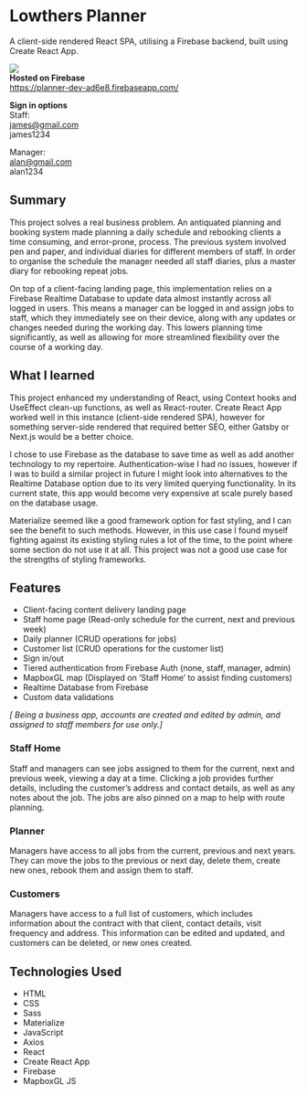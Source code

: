 # Lowthers Planner
A client-side rendered React SPA, utilising a Firebase backend, built using Create React App. 

![](lowthers_showcase.gif)  
**Hosted on Firebase**  
https://planner-dev-ad6e8.firebaseapp.com/

**Sign in options**  
Staff:  
james@gmail.com  
james1234

Manager:  
alan@gmail.com  
alan1234
## Summary
This project solves a real business problem. An antiquated planning and booking system made planning a daily schedule and rebooking clients a time consuming, and error-prone, process. The previous system involved pen and paper, and individual diaries for different members of staff. In order to organise the schedule the manager needed all staff diaries, plus a master diary for rebooking repeat jobs.

On top of a client-facing landing page, this implementation relies on a Firebase Realtime Database to update data almost instantly across all logged in users. This means a manager can be logged in and assign jobs to staff, which they immediately see on their device, along with any updates or changes needed during the working day. This lowers planning time significantly, as well as allowing for more streamlined flexibility over the course of a working day. 
## What I learned
This project enhanced my understanding of React, using Context hooks and UseEffect clean-up functions, as well as React-router. Create React App worked well in this instance (client-side rendered SPA), however for something server-side rendered that required better SEO, either Gatsby or Next.js would be a better choice. 

I chose to use Firebase as the database to save time as well as add another technology to my repertoire. Authentication-wise I had no issues, however if I was to build a similar project in future I might look into alternatives to the Realtime Database option due to its very limited querying functionality. In its current state, this app would become very expensive at scale purely based on the database usage.

Materialize seemed like a good framework option for fast styling, and I can see the benefit to such methods. However, in this use case I found myself fighting against its existing styling rules a lot of the time, to the point where some section do not use it at all. This project was not a good use case for the strengths of styling frameworks. 

## Features
- Client-facing content delivery landing page
- Staff home page (Read-only schedule for the current, next and previous week)
- Daily planner (CRUD operations for jobs)
- Customer list (CRUD operations for the customer list)
- Sign in/out
- Tiered authentication from Firebase Auth (none, staff, manager, admin)
- MapboxGL map (Displayed on ‘Staff Home’ to assist finding customers)
- Realtime Database from Firebase
- Custom data validations

*[ Being a business app, accounts are created and edited by admin, and assigned to staff members for use only.]* 
### Staff Home
Staff and managers can see jobs assigned to them for the current, next and previous week, viewing a day at a time. Clicking a job provides further details, including the customer’s address and contact details, as well as any notes about the job. The jobs are also pinned on a map to help with route planning.
### Planner
Managers have access to all jobs from the current, previous and next years. They can move the jobs to the previous or next day, delete them, create new ones, rebook them and assign them to staff.
### Customers
Managers have access to a full list of customers, which includes information about the contract with that client, contact details, visit frequency and address. This information can be edited and updated, and customers can be deleted, or new ones created. 
## Technologies Used

- HTML
- CSS
- Sass
- Materialize
- JavaScript
- Axios
- React 
- Create React App
- Firebase
- MapboxGL JS

